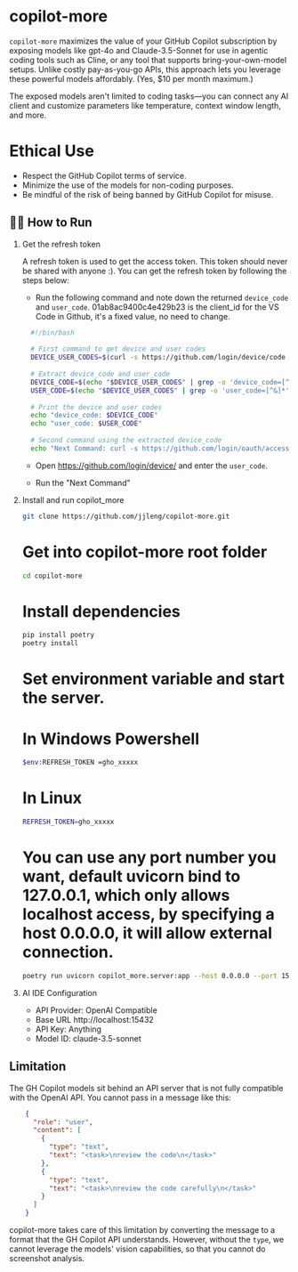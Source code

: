 # copilot-more

`copilot-more` maximizes the value of your GitHub Copilot subscription by exposing models like gpt-4o and Claude-3.5-Sonnet for use in agentic coding tools such as Cline, or any tool that supports bring-your-own-model setups. Unlike costly pay-as-you-go APIs, this approach lets you leverage these powerful models affordably. (Yes, $10 per month maximum.)

The exposed models aren't limited to coding tasks—you can connect any AI client and customize parameters like temperature, context window length, and more.

# Ethical Use
- Respect the GitHub Copilot terms of service.
- Minimize the use of the models for non-coding purposes.
- Be mindful of the risk of being banned by GitHub Copilot for misuse.


## 🏃‍♂️ How to Run

1. Get the refresh token

   A refresh token is used to get the access token. This token should never be shared with anyone :). You can get the refresh token by following the steps below:

    - Run the following command and note down the returned `device_code` and `user_code`. 01ab8ac9400c4e429b23 is the client_id for the VS Code in Github, it's a fixed value, no need to change.

    ```bash
      #!/bin/bash
      
      # First command to get device and user codes
      DEVICE_USER_CODES=$(curl -s https://github.com/login/device/code -X POST -d 'client_id=01ab8ac9400c4e429b23&scope=user:email')
      
      # Extract device_code and user_code
      DEVICE_CODE=$(echo "$DEVICE_USER_CODES" | grep -o 'device_code=[^&]*' | cut -d'=' -f2)
      USER_CODE=$(echo "$DEVICE_USER_CODES" | grep -o 'user_code=[^&]*' | cut -d'=' -f2)
      
      # Print the device and user codes
      echo "device_code: $DEVICE_CODE"
      echo "user_code: $USER_CODE"
      
      # Second command using the extracted device_code
      echo "Next Command: curl -s https://github.com/login/oauth/access_token -X POST -d 'client_id=01ab8ac9400c4e429b23&scope=user:email&device_code=$DEVICE_CODE&grant_type=urn:ietf:params:oauth:grant-type:device_code' | grep -oP '(?<=access_token=)[^&]*' | sed    's/.*/REFRESH_TOKEN=&/'"
    ```
    - Open https://github.com/login/device/ and enter the `user_code`.

    - Run the "Next Command"

2. Install and run copilot_more

    ```bash
    git clone https://github.com/jjleng/copilot-more.git
    ```
    
    # Get into copilot-more root folder
    ```bash
    cd copilot-more
    ```
   
    # Install dependencies
    ```bash
    pip install poetry
    poetry install
    ```
   
    # Set environment variable and start the server.
      # In Windows Powershell
      ```bash
      $env:REFRESH_TOKEN =gho_xxxxx
      ```
      # In Linux
      ```bash
      REFRESH_TOKEN=gho_xxxxx
      ```
      # You can use any port number you want, default uvicorn bind to 127.0.0.1, which only allows localhost access, by specifying a host 0.0.0.0, it will allow external connection.
      ```bash
      poetry run uvicorn copilot_more.server:app --host 0.0.0.0 --port 15432
      ```


4. AI IDE Configuration
   * API Provider: OpenAI Compatible
   * Base URL http://localhost:15432
   * API Key: Anything
   * Model ID: claude-3.5-sonnet


## Limitation

The GH Copilot models sit behind an API server that is not fully compatible with the OpenAI API. You cannot pass in a message like this:

```json
    {
      "role": "user",
      "content": [
        {
          "type": "text",
          "text": "<task>\nreview the code\n</task>"
        },
        {
          "type": "text",
          "text": "<task>\nreview the code carefully\n</task>"
        }
      ]
    }
```
copilot-more takes care of this limitation by converting the message to a format that the GH Copilot API understands. However, without the `type`, we cannot leverage the models' vision capabilities, so that you cannot do screenshot analysis.
